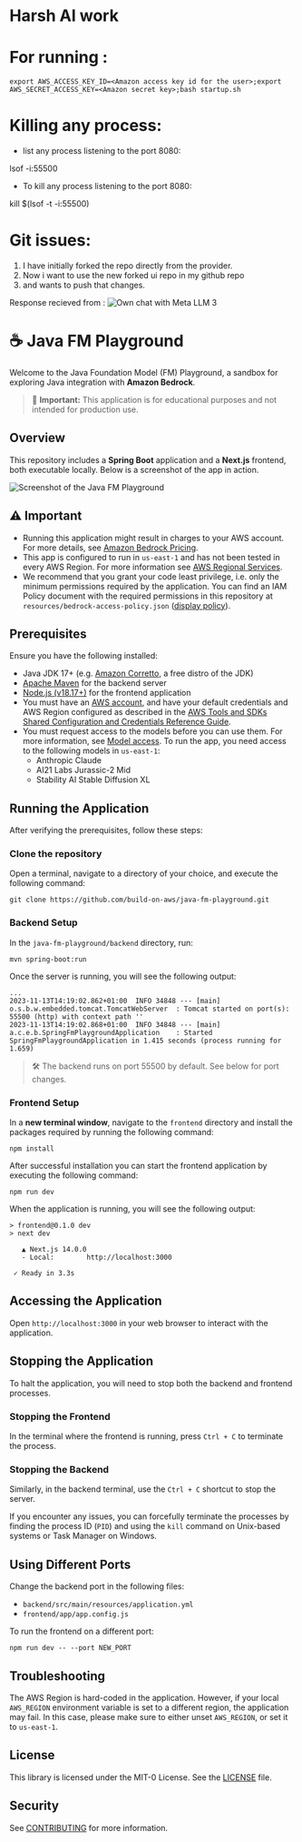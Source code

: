 # Harsh AI work

# For running :

```
export AWS_ACCESS_KEY_ID=<Amazon access key id for the user>;export AWS_SECRET_ACCESS_KEY=<Amazon secret key>;bash startup.sh
```

# Killing any process:

- list any process listening to the port 8080:

lsof -i:55500

- To kill any process listening to the port 8080:

kill $(lsof -t -i:55500)

# Git issues:

1. I have initially forked the repo directly from the provider.
2. Now i want to use the new forked ui repo in my github repo
3. and wants to push that changes.

Response recieved from :
![Own chat with Meta LLM 3](image.png)

# ☕ Java FM Playground

Welcome to the Java Foundation Model (FM) Playground, a sandbox for exploring Java integration with **Amazon Bedrock**.

> 🚨 **Important:** This application is for educational purposes and not intended for production use.

## Overview

This repository includes a **Spring Boot** application and a **Next.js** frontend, both executable locally. Below is a screenshot of the app in action.

![Screenshot of the Java FM Playground](resources/screenshot.png)

## ⚠ Important

- Running this application might result in charges to your AWS account. For more details, see [Amazon Bedrock Pricing](https://aws.amazon.com/bedrock/pricing/).
- This app is configured to run in `us-east-1` and has not been tested in every AWS Region. For more information see [AWS Regional Services](https://aws.amazon.com/about-aws/global-infrastructure/regional-product-services).
- We recommend that you grant your code least privilege, i.e. only the minimum permissions required by the application. You can find an IAM Policy document with the required permissions in this repository at `resources/bedrock-access-policy.json` ([display policy](./resources/bedrock-access-policy.json)).

## Prerequisites

Ensure you have the following installed:

- Java JDK 17+ (e.g. [Amazon Corretto](https://aws.amazon.com/corretto), a free distro of the JDK)
- [Apache Maven](https://maven.apache.org/install.html) for the backend server
- [Node.js (v18.17+)](https://docs.npmjs.com/downloading-and-installing-node-js-and-npm) for the frontend application
- You must have an [AWS account](https://aws.amazon.com/free/), and have your default credentials and AWS Region configured as described in the [AWS Tools and SDKs Shared Configuration and Credentials Reference Guide](https://docs.aws.amazon.com/credref/latest/refdocs/creds-config-files.html).
- You must request access to the models before you can use them. For more information, see [Model access](https://docs.aws.amazon.com/bedrock/latest/userguide/model-access.html). To run the app, you need access to the following models in `us-east-1`:
  - Anthropic Claude
  - AI21 Labs Jurassic-2 Mid
  - Stability AI Stable Diffusion XL

## Running the Application

After verifying the prerequisites, follow these steps:

### Clone the repository

Open a terminal, navigate to a directory of your choice, and execute the following command:

```shell
git clone https://github.com/build-on-aws/java-fm-playground.git
```

### Backend Setup

In the `java-fm-playground/backend` directory, run:

```shell
mvn spring-boot:run
```

Once the server is running, you will see the following output:

```shell
...
2023-11-13T14:19:02.862+01:00  INFO 34848 --- [main] o.s.b.w.embedded.tomcat.TomcatWebServer  : Tomcat started on port(s): 55500 (http) with context path ''
2023-11-13T14:19:02.868+01:00  INFO 34848 --- [main] a.c.e.b.SpringFmPlaygroundApplication    : Started SpringFmPlaygroundApplication in 1.415 seconds (process running for 1.659)
```

> 🛠 The backend runs on port 55500 by default. See below for port changes.

### Frontend Setup

In a **new terminal window**, navigate to the `frontend` directory and install the packages required by running the following command:

```shell
npm install
```

After successful installation you can start the frontend application by executing the following command:

```shell
npm run dev
```

When the application is running, you will see the following output:

```shell
> frontend@0.1.0 dev
> next dev

   ▲ Next.js 14.0.0
   - Local:        http://localhost:3000

 ✓ Ready in 3.3s
```

## Accessing the Application

Open `http://localhost:3000` in your web browser to interact with the application.

## Stopping the Application

To halt the application, you will need to stop both the backend and frontend processes.

### Stopping the Frontend

In the terminal where the frontend is running, press `Ctrl + C` to terminate the process.

### Stopping the Backend

Similarly, in the backend terminal, use the `Ctrl + C` shortcut to stop the server.

If you encounter any issues, you can forcefully terminate the processes by finding the process ID (`PID`) and using the `kill` command on Unix-based systems or Task Manager on Windows.

## Using Different Ports

Change the backend port in the following files:

- `backend/src/main/resources/application.yml`
- `frontend/app/app.config.js`

To run the frontend on a different port:

```shell
npm run dev -- --port NEW_PORT
```

## Troubleshooting

The AWS Region is hard-coded in the application. However, if your local `AWS_REGION` environment variable is set to a different region, the application may fail. In this case, please make sure to either unset `AWS_REGION`, or set it to `us-east-1`.

## License

This library is licensed under the MIT-0 License. See the [LICENSE](LICENSE) file.

## Security

See [CONTRIBUTING](CONTRIBUTING.md#security-issue-notifications) for more information.
